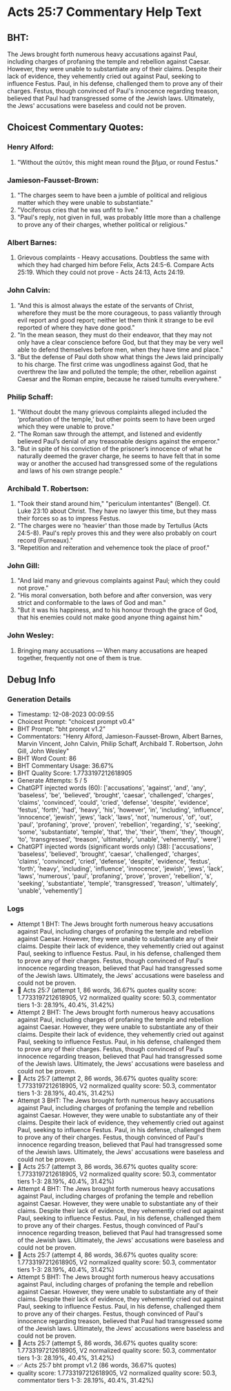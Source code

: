 # Acts 25:7 Commentary Help Text

## BHT:
The Jews brought forth numerous heavy accusations against Paul, including charges of profaning the temple and rebellion against Caesar. However, they were unable to substantiate any of their claims. Despite their lack of evidence, they vehemently cried out against Paul, seeking to influence Festus. Paul, in his defense, challenged them to prove any of their charges. Festus, though convinced of Paul's innocence regarding treason, believed that Paul had transgressed some of the Jewish laws. Ultimately, the Jews' accusations were baseless and could not be proven.

## Choicest Commentary Quotes:
### Henry Alford:
1. "Without the αὐτόν, this might mean round the βῆμα, or round Festus."

### Jamieson-Fausset-Brown:
1. "The charges seem to have been a jumble of political and religious matter which they were unable to substantiate." 
2. "Vociferous cries that he was unfit to live."
3. "Paul's reply, not given in full, was probably little more than a challenge to prove any of their charges, whether political or religious."

### Albert Barnes:
1. Grievous complaints - Heavy accusations. Doubtless the same with which they had charged him before Felix, Acts 24:5-6. Compare Acts 25:19.
Which they could not prove - Acts 24:13, Acts 24:19.


### John Calvin:
1. "And this is almost always the estate of the servants of Christ, wherefore they must be the more courageous, to pass valiantly through evil report and good report; neither let them think it strange to be evil reported of where they have done good."
2. "In the mean season, they must do their endeavor, that they may not only have a clear conscience before God, but that they may be very well able to defend themselves before men, when they have time and place."
3. "But the defense of Paul doth show what things the Jews laid principally to his charge. The first crime was ungodliness against God, that he overthrew the law and polluted the temple; the other, rebellion against Caesar and the Roman empire, because he raised tumults everywhere."

### Philip Schaff:
1. "Without doubt the many grievous complaints alleged included the ‘profanation of the temple,’ but other points seem to have been urged which they were unable to prove."
2. "The Roman saw through the attempt, and listened and evidently believed Paul’s denial of any treasonable designs against the emperor."
3. "But in spite of his conviction of the prisoner’s innocence of what he naturally deemed the graver charge, he seems to have felt that in some way or another the accused had transgressed some of the regulations and laws of his own strange people."

### Archibald T. Robertson:
1. "Took their stand around him," "periculum intentantes" (Bengel). Cf. Luke 23:10 about Christ. They have no lawyer this time, but they mass their forces so as to impress Festus.
2. "The charges were no 'heavier' than those made by Tertullus (Acts 24:5-8). Paul's reply proves this and they were also probably on court record (Furneaux)."
3. "Repetition and reiteration and vehemence took the place of proof."

### John Gill:
1. "And laid many and grievous complaints against Paul; which they could not prove." 
2. "His moral conversation, both before and after conversion, was very strict and conformable to the laws of God and man."
3. "But it was his happiness, and to his honour through the grace of God, that his enemies could not make good anyone thing against him."

### John Wesley:
1. Bringing many accusations — When many accusations are heaped together, frequently not one of them is true.



## Debug Info
### Generation Details
- Timestamp: 12-08-2023 00:09:55
- Choicest Prompt: "choicest prompt v0.4"
- BHT Prompt: "bht prompt v1.2"
- Commentators: "Henry Alford, Jamieson-Fausset-Brown, Albert Barnes, Marvin Vincent, John Calvin, Philip Schaff, Archibald T. Robertson, John Gill, John Wesley"
- BHT Word Count: 86
- BHT Commentary Usage: 36.67%
- BHT Quality Score: 1.7733197212618905
- Generate Attempts: 5 / 5
- ChatGPT injected words (60):
	['accusations', 'against', 'and', 'any', 'baseless', 'be', 'believed', 'brought', 'caesar', 'challenged', 'charges', 'claims', 'convinced', 'could', 'cried', 'defense', 'despite', 'evidence', 'festus', 'forth', 'had', 'heavy', 'his', 'however', 'in', 'including', 'influence', 'innocence', 'jewish', 'jews', 'lack', 'laws', 'not', 'numerous', 'of', 'out', 'paul', 'profaning', 'prove', 'proven', 'rebellion', 'regarding', 's', 'seeking', 'some', 'substantiate', 'temple', 'that', 'the', 'their', 'them', 'they', 'though', 'to', 'transgressed', 'treason', 'ultimately', 'unable', 'vehemently', 'were']
- ChatGPT injected words (significant words only) (38):
	['accusations', 'baseless', 'believed', 'brought', 'caesar', 'challenged', 'charges', 'claims', 'convinced', 'cried', 'defense', 'despite', 'evidence', 'festus', 'forth', 'heavy', 'including', 'influence', 'innocence', 'jewish', 'jews', 'lack', 'laws', 'numerous', 'paul', 'profaning', 'prove', 'proven', 'rebellion', 's', 'seeking', 'substantiate', 'temple', 'transgressed', 'treason', 'ultimately', 'unable', 'vehemently']

### Logs
- Attempt 1 BHT: The Jews brought forth numerous heavy accusations against Paul, including charges of profaning the temple and rebellion against Caesar. However, they were unable to substantiate any of their claims. Despite their lack of evidence, they vehemently cried out against Paul, seeking to influence Festus. Paul, in his defense, challenged them to prove any of their charges. Festus, though convinced of Paul's innocence regarding treason, believed that Paul had transgressed some of the Jewish laws. Ultimately, the Jews' accusations were baseless and could not be proven.
- 🔄 Acts 25:7 (attempt 1, 86 words, 36.67% quotes quality score: 1.7733197212618905, V2 normalized quality score: 50.3, commentator tiers 1-3: 28.19%, 40.4%, 31.42%)
- Attempt 2 BHT: The Jews brought forth numerous heavy accusations against Paul, including charges of profaning the temple and rebellion against Caesar. However, they were unable to substantiate any of their claims. Despite their lack of evidence, they vehemently cried out against Paul, seeking to influence Festus. Paul, in his defense, challenged them to prove any of their charges. Festus, though convinced of Paul's innocence regarding treason, believed that Paul had transgressed some of the Jewish laws. Ultimately, the Jews' accusations were baseless and could not be proven.
- 🔄 Acts 25:7 (attempt 2, 86 words, 36.67% quotes quality score: 1.7733197212618905, V2 normalized quality score: 50.3, commentator tiers 1-3: 28.19%, 40.4%, 31.42%)
- Attempt 3 BHT: The Jews brought forth numerous heavy accusations against Paul, including charges of profaning the temple and rebellion against Caesar. However, they were unable to substantiate any of their claims. Despite their lack of evidence, they vehemently cried out against Paul, seeking to influence Festus. Paul, in his defense, challenged them to prove any of their charges. Festus, though convinced of Paul's innocence regarding treason, believed that Paul had transgressed some of the Jewish laws. Ultimately, the Jews' accusations were baseless and could not be proven.
- 🔄 Acts 25:7 (attempt 3, 86 words, 36.67% quotes quality score: 1.7733197212618905, V2 normalized quality score: 50.3, commentator tiers 1-3: 28.19%, 40.4%, 31.42%)
- Attempt 4 BHT: The Jews brought forth numerous heavy accusations against Paul, including charges of profaning the temple and rebellion against Caesar. However, they were unable to substantiate any of their claims. Despite their lack of evidence, they vehemently cried out against Paul, seeking to influence Festus. Paul, in his defense, challenged them to prove any of their charges. Festus, though convinced of Paul's innocence regarding treason, believed that Paul had transgressed some of the Jewish laws. Ultimately, the Jews' accusations were baseless and could not be proven.
- 🔄 Acts 25:7 (attempt 4, 86 words, 36.67% quotes quality score: 1.7733197212618905, V2 normalized quality score: 50.3, commentator tiers 1-3: 28.19%, 40.4%, 31.42%)
- Attempt 5 BHT: The Jews brought forth numerous heavy accusations against Paul, including charges of profaning the temple and rebellion against Caesar. However, they were unable to substantiate any of their claims. Despite their lack of evidence, they vehemently cried out against Paul, seeking to influence Festus. Paul, in his defense, challenged them to prove any of their charges. Festus, though convinced of Paul's innocence regarding treason, believed that Paul had transgressed some of the Jewish laws. Ultimately, the Jews' accusations were baseless and could not be proven.
- 🔄 Acts 25:7 (attempt 5, 86 words, 36.67% quotes quality score: 1.7733197212618905, V2 normalized quality score: 50.3, commentator tiers 1-3: 28.19%, 40.4%, 31.42%)
- ✅ Acts 25:7 bht prompt v1.2 (86 words, 36.67% quotes)
- quality score: 1.7733197212618905, V2 normalized quality score: 50.3, commentator tiers 1-3: 28.19%, 40.4%, 31.42%)